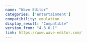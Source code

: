 ```yaml
---
name: "Wave Editor"
categories: ['entertainment']
compatibility: emulation
display_result: "Compatible"
version_from: "4.3.0.1"
link: https://www.wave-editor.com/
---
```


